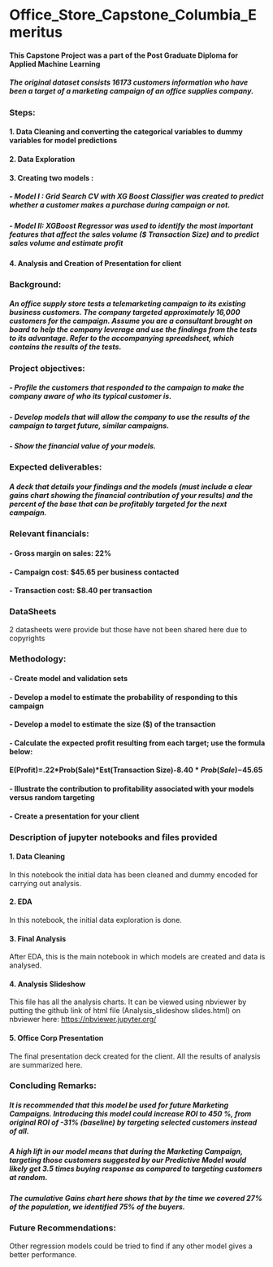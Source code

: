 # Office_Store_Capstone_Columbia_Emeritus
#### This Capstone Project was a part of the Post Graduate Diploma for Applied Machine Learning 

##### The original dataset consists 16173 customers information who have been a target of a marketing campaign of an office supplies company.


### Steps:

#### 1. Data Cleaning and converting the categorical variables to dummy variables for model predictions

#### 2. Data Exploration

#### 3. Creating two models :
   ##### - Model I : Grid Search CV with XG Boost Classifier was created to predict whether a customer makes a purchase during campaign or not.
   ##### - Model II:   XGBoost Regressor was used to identify the most important features that affect the sales volume ($ Transaction Size) and to predict sales volume and estimate profit

#### 4. Analysis and Creation of Presentation for client


### Background:

##### An office supply store tests a telemarketing campaign to its existing business customers. The company targeted approximately 16,000 customers for the campaign. Assume you are a consultant brought on board to help the company leverage and use the findings from the tests to its advantage. Refer to the accompanying spreadsheet, which contains the results of the tests. 

### Project objectives:

#####  - Profile the customers that responded to the campaign to make the company aware of who its typical customer is.
##### - Develop models that will allow the company to use the results of the campaign to target future, similar campaigns.
##### - Show the financial value of your models.

### Expected deliverables:
##### A deck that details your findings and the models (must include a clear gains chart showing the financial contribution of your results) and the percent of the base that can be profitably targeted for the next campaign.

### Relevant financials:

#### - Gross margin on sales: 22%
#### - Campaign cost: $45.65 per business contacted
#### - Transaction cost: $8.40 per transaction

### DataSheets
2 datasheets were provide but those have not been shared here due to copyrights

### Methodology:

#### - Create model and validation sets
#### - Develop a model to estimate the probability of responding to this campaign
#### - Develop a model to estimate the size ($) of the transaction
#### - Calculate the expected profit resulting from each target; use the formula below:

#### E(Profit)=.22*Prob(Sale)*Est(Transaction Size)-$8.40*Prob(Sale)-$45.65

#### - Illustrate the contribution to profitability associated with your models versus random targeting
#### - Create a presentation for your client


### Description of jupyter notebooks and files provided
#### 1. Data Cleaning
In this notebook the initial data has been cleaned and dummy encoded for carrying out analysis.

#### 2. EDA
In this notebook, the initial data exploration is done.

#### 3. Final Analysis
After EDA, this is the main notebook in which models are created and data is analysed. 

#### 4. Analysis Slideshow
This file has all the analysis charts. It can be viewed using nbviewer by putting the github link of html file (Analysis_slideshow slides.html) on nbviewer here: https://nbviewer.jupyter.org/

#### 5. Office Corp Presentation
The final presentation deck created for the client. All the results of analysis are summarized here.

### Concluding Remarks:

##### It is recommended that this model be used for future Marketing Campaigns. Introducing this model could increase ROI to 450 %, from original ROI of -31% (baseline) by targeting selected customers instead of all.
##### A high lift in our model means that during the Marketing Campaign,  targeting those customers suggested by our Predictive Model would likely get 3.5 times buying response as compared to targeting customers at random.
##### The cumulative Gains chart here shows that by the time we covered 27% of the population, we identified 75% of the buyers.


### Future Recommendations:
Other regression models could be tried to find if any other model gives a better performance.





